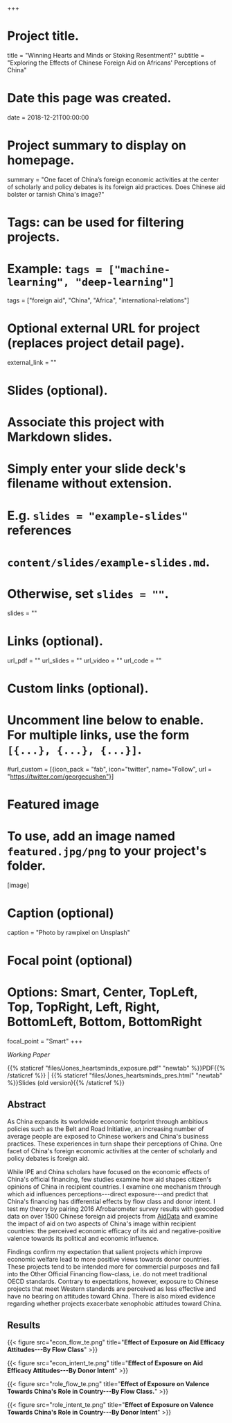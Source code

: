 +++
# Project title.
title = "Winning Hearts and Minds or Stoking Resentment?"
subtitle = "Exploring the Effects of Chinese Foreign Aid on Africans' Perceptions of China"

# Date this page was created.
date = 2018-12-21T00:00:00

# Project summary to display on homepage.
summary = "One facet of China’s foreign economic activities at the center of scholarly and policy debates is its foreign aid practices. Does Chinese aid bolster or tarnish China's image?"

# Tags: can be used for filtering projects.
# Example: `tags = ["machine-learning", "deep-learning"]`
tags = ["foreign aid", "China", "Africa", "international-relations"]

# Optional external URL for project (replaces project detail page).
external_link = ""

# Slides (optional).
#   Associate this project with Markdown slides.
#   Simply enter your slide deck's filename without extension.
#   E.g. `slides = "example-slides"` references 
#   `content/slides/example-slides.md`.
#   Otherwise, set `slides = ""`.
slides = ""

# Links (optional).
url_pdf = ""
url_slides = ""
url_video = ""
url_code = ""

# Custom links (optional).
#   Uncomment line below to enable. For multiple links, use the form `[{...}, {...}, {...}]`.
#url_custom = [{icon_pack = "fab", icon="twitter", name="Follow", url = "https://twitter.com/georgecushen"}]

# Featured image
# To use, add an image named `featured.jpg/png` to your project's folder. 
[image]
  # Caption (optional)
  caption = "Photo by rawpixel on Unsplash"
  
  # Focal point (optional)
  # Options: Smart, Center, TopLeft, Top, TopRight, Left, Right, BottomLeft, Bottom, BottomRight
  focal_point = "Smart"
+++

*Working Paper*

{{% staticref "files/Jones_heartsminds_exposure.pdf" "newtab" %}}PDF{{% /staticref %}} | {{% staticref "files/Jones_heartsminds_pres.html" "newtab" %}}Slides (old version){{% /staticref %}}

## Abstract

As China  expands its worldwide economic footprint through ambitious policies such as the Belt and Road Initiative, an increasing number of average people are exposed to Chinese workers and China's business practices. These experiences in turn shape their perceptions of China. One facet of China's foreign economic activities at the center of scholarly and policy debates is foreign aid. 

While IPE and China scholars have focused on the economic effects of China's official financing, few studies examine how aid shapes citizen's opinions of China in recipient countries. I examine one mechanism through which aid influences perceptions---direct exposure---and predict that China's financing has differential effects by flow class and donor intent. I test my theory by pairing 2016 Afrobarometer survey results with geocoded data on over 1500 Chinese foreign aid projects from [AidData](https://www.aiddata.org/data/geocoded-chinese-global-official-finance-dataset) and examine the impact of aid on two aspects of China's image within recipient countries: the perceived economic efficacy of its aid and negative-positive valence towards its political and economic influence. 

Findings confirm my expectation that salient projects which improve economic welfare lead to more positive views towards donor countries. These projects tend to be intended more for commercial purposes and fall into the Other Official Financing flow-class, i.e. do not meet traditional OECD standards. Contrary to expectations, however, exposure to Chinese projects that meet Western standards are perceived as less effective and have no bearing on attitudes toward China. There is also mixed evidence regarding whether projects exacerbate xenophobic attitudes toward China.


## Results

{{< figure src="econ_flow_te.png" title="<strong>Effect of Exposure on Aid Efficacy Attitudes---By Flow Class</strong>" >}}

{{< figure src="econ_intent_te.png" title="<strong>Effect of Exposure on Aid Efficacy Attitudes---By Donor Intent</strong>" >}}

{{< figure src="role_flow_te.png" title="<strong>Effect of Exposure on Valence Towards China's Role in Country---By Flow Class.</strong>" >}}

{{< figure src="role_intent_te.png" title="<strong>Effect of Exposure on Valence Towards China's Role in Country---By Donor Intent</strong>" >}}